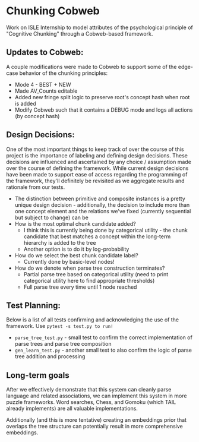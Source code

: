 # Chunking Cobweb

Work on ISLE Internship to model attributes of the psychological principle of "Cognitive Chunking" through a Cobweb-based framework.

## Updates to Cobweb:

A couple modifications were made to Cobweb to support some of the edge-case behavior of the chunking principles:

*   Mode 4 - BEST + NEW
*   Made AV_Counts editable
*   Added new fringe split logic to preserve root's concept hash when root is added
*   Modify Cobweb such that it contains a DEBUG mode and logs all actions (by concept hash)

## Design Decisions:

One of the most important things to keep track of over the course of this project is the importance of labeling and defining design decisions. These decisions are influenced and ascertained by any choice / assumption made over the course of defining the framework. While current design decisions have been made to support ease of access regarding the programming of the framework, they'll definitely be revisited as we aggregate results and rationale from our tests.

*   The distinction between primitive and composite instances is a pretty unique design decision - additionally, the decision to include more than one concept element and the relations we've fixed (currently sequential but subject to change) can be 
*   How is the most optimal chunk candidate added?
    *   I think this is currently being done by categorical utility - the chunk candidate that best matches a concept within the long-term hierarchy is added to the tree
    *   Another option is to do it by log-probability 
*   How do we select the best chunk candidate label?
    *   Currently done by basic-level nodes!
*   How do we denote when parse tree construction terminates?
    *   Partial parse tree based on categorical utility (need to print categorical utility here to find appropriate thresholds)
    *   Full parse tree every time until 1 node reached

## Test Planning:

Below is a list of all tests confirming and acknowledging the use of the framework. Use ```pytest -s test.py to run!```

*   ```parse_tree_test.py``` - small test to confirm the correct implementation of parse trees and parse tree composition
*   ```gen_learn_test.py``` - another small test to also confirm the logic of parse tree addition and processing

## Long-term goals

After we effectively demonstrate that this system can cleanly parse language and related associations, we can implement this system in more puzzle frameworks. Word searches, Chess, and Gomoku (which TAIL already implements) are all valuable implementations.

Additionally (and this is more tentative) creating an embeddings prior that overlaps the tree structure can potentially result in more comprehensive embeddings.